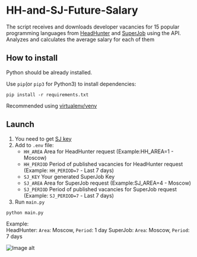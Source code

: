 # HH-and-SJ-Future-Salary #

The script receives and downloads developer vacancies for 15 popular programming languages from [HeadHunter](https://hh.ru) and [SuperJob](https://www.superjob.ru) using the API.
Analyzes and calculates the average salary for each of them

## How to install ##

Python should be already installed.

Use `pip`(or `pip3` for Python3) to install dependencies:

```commandline
pip install -r requirements.txt
```

Recommended using [virtualenv/venv](https://docs.python.org/3/library/venv.html)

## Launch ##
1) You need to get [SJ key](https://api.superjob.ru/info/)
2) Add to `.env` file:
    - `HH_AREA` Area for HeadHunter request (Example:HH_AREA=1 - Moscow)
    - `HH_PERIOD` Period of published vacancies for HeadHunter request (Example: `HH_PERIOD=7` - Last 7 days)
    - `SJ_KEY` Your generated SuperJob Key
    - `SJ_AREA` Area for SuperJob request (Example:SJ_AREA=4 - Moscow)
    - `SJ_PERIOD` Period of published vacancies for SuperJob request (Example: `SJ_PERIOD=7` - Last 7 days)
3) Run `main.py`

```commandline
python main.py
```

Example:  
HeadHunter: `Area`: Moscow, `Period`: 1 day
SuperJob: `Area`: Moscow, `Period`: 7 days

![Image alt](https://github.com/{trofimleg0}/{repository}/raw/{main}/{path}/Example.png)